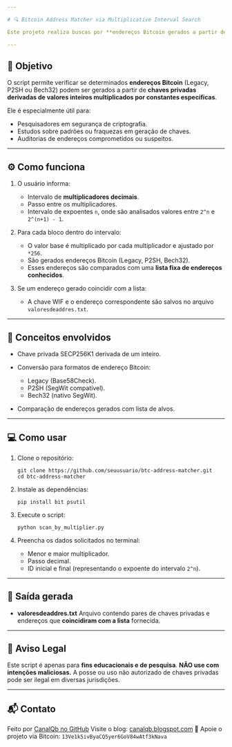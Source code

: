 ```yaml
---

# 🔍 Bitcoin Address Matcher via Multiplicative Interval Search

Este projeto realiza buscas por **endereços Bitcoin gerados a partir de chaves privadas específicas**, multiplicando blocos de valores base por múltiplos definidos pelo usuário. O objetivo é tentar encontrar correspondências com **endereços conhecidos**, previamente definidos em uma lista.

---
```


## 🚀 Objetivo

O script permite verificar se determinados **endereços Bitcoin** (Legacy, P2SH ou Bech32) podem ser gerados a partir de **chaves privadas derivadas de valores inteiros multiplicados por constantes específicas**.

Ele é especialmente útil para:

* Pesquisadores em segurança de criptografia.
* Estudos sobre padrões ou fraquezas em geração de chaves.
* Auditorias de endereços comprometidos ou suspeitos.

---

## ⚙️ Como funciona

1. O usuário informa:

   * Intervalo de **multiplicadores decimais**.
   * Passo entre os multiplicadores.
   * Intervalo de expoentes `n`, onde são analisados valores entre `2^n` e `2^(n+1) - 1`.

2. Para cada bloco dentro do intervalo:

   * O valor base é multiplicado por cada multiplicador e ajustado por `*256`.
   * São gerados endereços Bitcoin (Legacy, P2SH, Bech32).
   * Esses endereços são comparados com uma **lista fixa de endereços conhecidos**.

3. Se um endereço gerado coincidir com a lista:

   * A chave WIF e o endereço correspondente são salvos no arquivo `valoresdeaddres.txt`.

---

## 🧠 Conceitos envolvidos

* Chave privada SECP256K1 derivada de um inteiro.
* Conversão para formatos de endereço Bitcoin:

  * Legacy (Base58Check).
  * P2SH (SegWit compatível).
  * Bech32 (nativo SegWit).
* Comparação de endereços gerados com lista de alvos.

---

## 💻 Como usar

1. Clone o repositório:

   ```
   git clone https://github.com/seuusuario/btc-address-matcher.git
   cd btc-address-matcher
   ```

2. Instale as dependências:

   ```
   pip install bit psutil
   ```

3. Execute o script:

   ```
   python scan_by_multiplier.py
   ```

4. Preencha os dados solicitados no terminal:

   * Menor e maior multiplicador.
   * Passo decimal.
   * ID inicial e final (representando o expoente do intervalo `2^n`).

---

## 📁 Saída gerada

* **valoresdeaddres.txt**
  Arquivo contendo pares de chaves privadas e endereços que **coincidiram com a lista** fornecida.

---

## 🛑 Aviso Legal

Este script é apenas para **fins educacionais e de pesquisa**.
**NÃO use com intenções maliciosas.** A posse ou uso não autorizado de chaves privadas pode ser ilegal em diversas jurisdições.

---

## 📬 Contato

Feito por [CanalQb no GitHub](https://github.com/canalqb)
Visite o blog: [canalqb.blogspot.com](https://canalqb.blogspot.com/)
💸 Apoie o projeto via Bitcoin: `13Ve1k5ivByaCQ5yer6GoV84wAtf3kNava`

